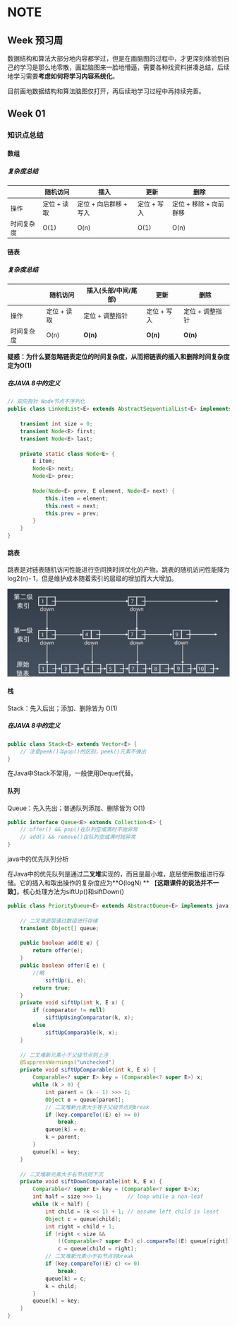 # NOTE

## Week 预习周
数据结构和算法大部分地内容都学过，但是在画脑图的过程中，才更深刻体验到自己的学习是那么地零散，画起脑图来一脸地懵逼，需要各种找资料拼凑总结，后续地学习需要**考虑如何将学习内容系统化**。

目前画地数据结构和算法脑图仅打开，再后续地学习过程中再持续完善。



## Week 01
### 知识点总结
#### 数组
##### 复杂度总结
|            | 随机访问    | 插入                   | 更新        | 删除                   |
| ---------- | ----------- | ---------------------- | ----------- | ---------------------- |
| 操作       | 定位 + 读取 | 定位 + 向后群移 + 写入 | 定位 + 写入 | 定位 + 移除 + 向前群移 |
| 时间复杂度 | O(1)        | O(n)                   | O(1)        | O(n)                   |

#### 链表
##### 复杂度总结
|            | 随机访问    | 插入(头部/中间/尾部) | 更新        | 删除            |
| ---------- | ----------- | -------------------- | ----------- | --------------- |
| 操作       | 定位 + 读取 | 定位 + 调整指针      | 定位 + 写入 | 定位 + 调整指针 |
| 时间复杂度 | O(n)        | **O(n)**                 | **O(n)**        | **O(n)**           |

**疑惑：为什么要忽略链表定位的时间复杂度，从而把链表的插入和删除时间复杂度定为O(1)**

##### 在JAVA 8中的定义

```java
// 双向指针 Node节点不序列化
public class LinkedList<E> extends AbstractSequentialList<E> implements List<E>, Deque<E>, Cloneable, java.io.Serializable {
    
    transient int size = 0;
    transient Node<E> first;
    transient Node<E> last;
    
    private static class Node<E> {
        E item;
        Node<E> next;
        Node<E> prev;

        Node(Node<E> prev, E element, Node<E> next) {
            this.item = element;
            this.next = next;
            this.prev = prev;
        }
	}
}

```

#### 跳表

跳表是对链表随机访问性能进行空间换时间优化的产物。跳表的随机访问性能降为log2(n)- 1，但是维护成本随着索引的层级的增加而大大增加。

![1571576396677](./images/1571576396677.png)



#### 栈

Stack：先入后出；添加、删除皆为 O(1) 

##### 在JAVA 8中的定义

```java
public class Stack<E> extends Vector<E> {
    // 注意peek()与pop()的区别，peek()元素不弹出
}
```

在Java中Stack不常用，一般使用Deque代替。

#### 队列

Queue：先入先出；普通队列添加、删除皆为 O(1) 

```java
public interface Queue<E> extends Collection<E> {
    // offer() && pop()在队列空或满时不抛异常
    // add() && remove()在队列空或满时抛异常
}
```

java中的优先队列分析

在Java中的优先队列是通过**二叉堆**实现的，而且是最小堆，底层使用数组进行存储。它的插入和取出操作的复杂度应为**O(logN) ** 【**这跟课件的说法并不一致**】。核心处理方法为siftUp()和siftDown()

```java
public class PriorityQueue<E> extends AbstractQueue<E> implements java.io.Serializable {

	// 二叉堆底层通过数组进行存储
	transient Object[] queue;
	
    public boolean add(E e) {
        return offer(e);
    }
    public boolean offer(E e) {
        //略
            siftUp(i, e);
        return true;
    }
    private void siftUp(int k, E x) {
        if (comparator != null)
            siftUpUsingComparator(k, x);
        else
            siftUpComparable(k, x);
    }

	// 二叉堆新元素小于父级节点则上浮
    @SuppressWarnings("unchecked")
    private void siftUpComparable(int k, E x) {
        Comparable<? super E> key = (Comparable<? super E>) x;
        while (k > 0) {
            int parent = (k - 1) >>> 1;
            Object e = queue[parent];
            // 二叉堆新元素大于等于父级节点则break
            if (key.compareTo((E) e) >= 0)
                break;
            queue[k] = e;
            k = parent;
        }
        queue[k] = key;
    }
    
    // 二叉堆新元素大于右节点则下沉
    private void siftDownComparable(int k, E x) {
        Comparable<? super E> key = (Comparable<? super E>)x;
        int half = size >>> 1;        // loop while a non-leaf
        while (k < half) {
            int child = (k << 1) + 1; // assume left child is least
            Object c = queue[child];
            int right = child + 1;
            if (right < size &&
                ((Comparable<? super E>) c).compareTo((E) queue[right]) > 0)
                c = queue[child = right];
            // 二叉堆新元素小于右节点则break
            if (key.compareTo((E) c) <= 0)
                break;
            queue[k] = c;
            k = child;
        }
        queue[k] = key;
    }
}
```

